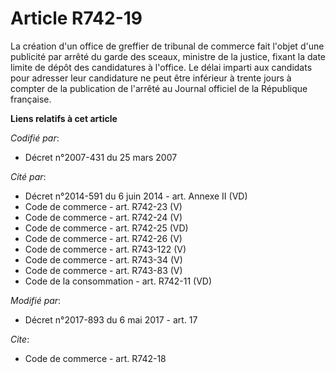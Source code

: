 # Article R742-19

La création d'un office de greffier de tribunal de commerce fait l'objet d'une publicité par arrêté du garde des sceaux,
ministre de la justice, fixant la date limite de dépôt des candidatures à l'office. Le délai imparti aux candidats pour
adresser leur candidature ne peut être inférieur à trente jours à compter de la publication de l'arrêté au Journal officiel
de la République française.

**Liens relatifs à cet article**

_Codifié par_:

  - Décret n°2007-431 du 25 mars 2007

_Cité par_:

  - Décret n°2014-591 du 6 juin 2014 - art. Annexe II (VD)
  - Code de commerce - art. R742-23 (V)
  - Code de commerce - art. R742-24 (V)
  - Code de commerce - art. R742-25 (VD)
  - Code de commerce - art. R742-26 (V)
  - Code de commerce - art. R743-122 (V)
  - Code de commerce - art. R743-34 (V)
  - Code de commerce - art. R743-83 (V)
  - Code de la consommation - art. R742-11 (VD)

_Modifié par_:

  - Décret n°2017-893 du 6 mai 2017 - art. 17

_Cite_:

  - Code de commerce - art. R742-18
